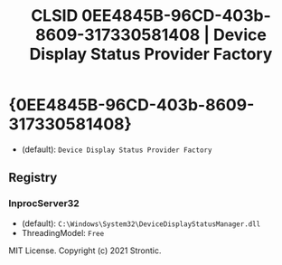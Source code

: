 ﻿---
title: "CLSID 0EE4845B-96CD-403b-8609-317330581408 | Device Display Status Provider Factory"
excerpt: What is COM-Object CLSID 0EE4845B-96CD-403b-8609-317330581408?
---

# {0EE4845B-96CD-403b-8609-317330581408}

* (default): `Device Display Status Provider Factory`

## Registry


### InprocServer32

* (default): `C:\Windows\System32\DeviceDisplayStatusManager.dll`
* ThreadingModel: `Free`

MIT License. Copyright (c) 2021 Strontic.


